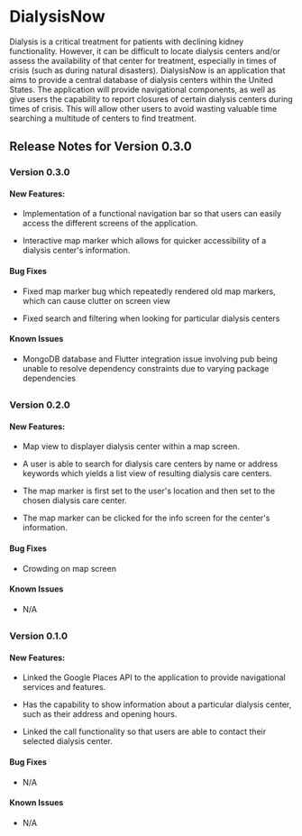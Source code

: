 # DialysisNow

Dialysis is a critical treatment for patients with declining kidney functionality. However, it can be difficult
to locate dialysis centers and/or assess the availability of that center for treatment, especially in times of crisis 
(such as during natural disasters). 
DialysisNow is an application that aims to provide a central database of
dialysis centers within the United States.
The application will provide navigational components, as well as give
users the capability to report closures of certain dialysis centers
during times of crisis. This will allow other users to avoid wasting
valuable time searching a multitude of centers to find treatment.

## Release Notes for Version 0.3.0

### Version 0.3.0
#### New Features:
* Implementation of a functional navigation bar so that users can easily access the different screens of the application.

* Interactive map marker which allows for quicker accessibility of a dialysis center's information.

#### Bug Fixes
* Fixed map marker bug which repeatedly rendered old map markers, which can cause clutter on screen view

* Fixed search and filtering when looking for particular dialysis centers

#### Known Issues
* MongoDB database and Flutter integration issue involving pub being unable to resolve dependency constraints due to varying package dependencies

##

### Version 0.2.0
#### New Features:
* Map view to displayer dialysis center within a map screen.

* A user is able to search for dialysis care centers by name or address keywords which yields a list view of resulting dialysis care centers.

* The map marker is first set to the user's location and then set to the chosen dialysis care center.

* The map marker can be clicked for the info screen for the center's information.

#### Bug Fixes
* Crowding on map screen

#### Known Issues
* N/A

##

### Version 0.1.0
#### New Features:
* Linked the Google Places API to the application to provide
  navigational services and features.

* Has the capability to show information about a particular
  dialysis center, such as their address and opening hours.

* Linked the call functionality so that users are able to contact
  their selected dialysis center.

#### Bug Fixes
* N/A

#### Known Issues
* N/A
